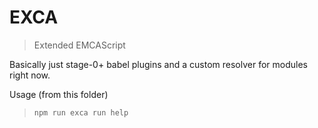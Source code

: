 # EXCA
> Extended EMCAScript

Basically just stage-0+ babel plugins and a custom resolver for modules right now.

Usage (from this folder)
> `npm run exca run help`